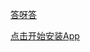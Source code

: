 [答呀答](itms-services://?action=download-manifest&url=https://gitee.com/hanlyjiang/dayada/blob/master/manifest.plist)

<a href="itms-services://?action=download-manifest&url=https://gitee.com/hanlyjiang/dayada/blob/master/manifest.plist">点击开始安装App</a>